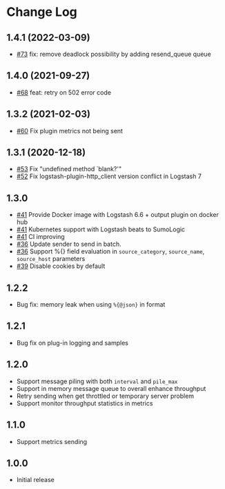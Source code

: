 # Change Log

## 1.4.1 (2022-03-09)

- [#73](https://github.com/SumoLogic/logstash-output-sumologic/pull/73) fix: remove deadlock possibility by adding resend_queue queue

## 1.4.0 (2021-09-27)

- [#68](https://github.com/SumoLogic/logstash-output-sumologic/pull/68) feat: retry on 502 error code

## 1.3.2 (2021-02-03)

- [#60](https://github.com/SumoLogic/logstash-output-sumologic/pull/60) Fix plugin metrics not being sent

## 1.3.1 (2020-12-18)

- [#53](https://github.com/SumoLogic/logstash-output-sumologic/pull/53) Fix "undefined method `blank?'"
- [#52](https://github.com/SumoLogic/logstash-output-sumologic/pull/52) Fix logstash-plugin-http_client version conflict in Logstash 7

## 1.3.0

- [#41](https://github.com/SumoLogic/logstash-output-sumologic/pull/41) Provide Docker image with Logstash 6.6 + output plugin on docker hub
- [#41](https://github.com/SumoLogic/logstash-output-sumologic/pull/41) Kubernetes support with Logstash beats to SumoLogic
- [#41](https://github.com/SumoLogic/logstash-output-sumologic/pull/41) CI improving 
- [#36](https://github.com/SumoLogic/logstash-output-sumologic/pull/36) Update sender to send in batch.
- [#36](https://github.com/SumoLogic/logstash-output-sumologic/pull/36) Support %{} field evaluation in `source_category`, `source_name`, `source_host` parameters
- [#39](https://github.com/SumoLogic/logstash-output-sumologic/pull/39) Disable cookies by default

## 1.2.2

- Bug fix: memory leak when using `%{@json}` in format

## 1.2.1

- Bug fix on plug-in logging and samples

## 1.2.0

- Support message piling with both `interval` and `pile_max`
- Support in memory message queue to overall enhance throughput
- Retry sending when get throttled or temporary server problem
- Support monitor throughput statistics in metrics

## 1.1.0

- Support metrics sending

## 1.0.0

- Initial release
